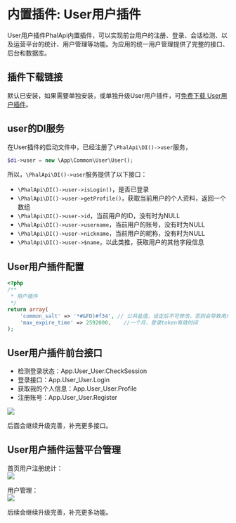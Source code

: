 # 内置插件: User用户插件

User用户插件PhalApi内置插件，可以实现前台用户的注册、登录、会话检测、以及运营平台的统计、用户管理等功能。为应用的统一用户管理提供了完整的接口、后台和数据库。  

## 插件下载链接
默认已安装，如果需要单独安装，或单独升级User用户插件，可[免费下载 User用户插件](https://www.phalapi.net/download/plugins/phalapi_user.zip)。  

## user的DI服务
在User插件的启动文件中，已经注册了```\PhalApi\DI()->user```服务，

```php
$di->user = new \App\Common\User\User();
```

所以，```\PhalApi\DI()->user```服务提供了以下接口：  
 + ```\PhalApi\DI()->user->isLogin()```，是否已登录
 + ```\PhalApi\DI()->user->getProfile()```，获取当前用户的个人资料，返回一个数组
 + ```\PhalApi\DI()->user->id```，当前用户的ID，没有时为NULL
 + ```\PhalApi\DI()->user->username```，当前用户的账号，没有时为NULL
 + ```\PhalApi\DI()->user->nickname```，当前用户的昵称，没有时为NULL
 + ```\PhalApi\DI()->user->$name```，以此类推，获取用户的其他字段信息

## User用户插件配置

```php
<?php
/**
 * 用户插件
 */
return array(
    'common_salt' => '*#&FD)#f34', // 公共盐值，设定后不可修改，否则会导致用户的密码失效
    'max_expire_time' => 2592000,    //一个月，登录token有效时间
);
```

## User用户插件前台接口

 + 检测登录状态：App.User_User.CheckSession
 + 登录接口：App.User_User.Login
 + 获取我的个人信息：App.User_User.Profile
 + 注册账号：App.User_User.Register

![](http://cd8.yesapi.net/yesyesapi_20200331131503_2a94340ae0b02273febf40ba39f905b2.png)

后面会继续升级完善，补充更多接口。  

## User用户插件运营平台管理

首页用户注册统计：  
![](http://cd8.yesapi.net/yesyesapi_20200331131856_5363b9786cfcebe7b344745d1c2127d7.png)

用户管理：  
![](http://cd8.yesapi.net/yesyesapi_20200331131605_f1655e5be028aa93c218b176714717ce.png)

后续会继续升级完善，补充更多功能。  


